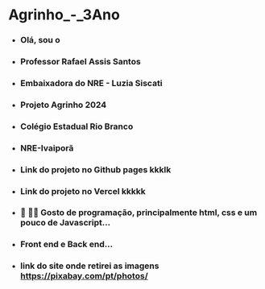 # Agrinho_-_3Ano
- ### Olá, sou o 
- ### Professor Rafael Assis Santos
- ### Embaixadora do NRE - Luzia Siscati
- ### Projeto Agrinho 2024
- ### Colégio Estadual Rio Branco
- ### NRE-Ivaiporã
- ### Link do projeto no Github pages kkklk
- ### Link do projeto no Vercel kkkkk
- ### 👀 👨‍💻 Gosto de programação, principalmente html, css e um pouco de Javascript...
- ### Front end e Back end...
- ### link do site onde retirei as imagens https://pixabay.com/pt/photos/
